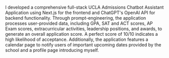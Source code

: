 I developed a comprehensive full-stack UCLA Admissions Chatbot Assistant Application using Next.js for the frontend and ChatGPT's OpenAI API for backend functionality. Through prompt-engineering, the application processes user-provided data, including GPA, SAT and ACT scores, AP Exam scores, extracurricular activities, leadership positions, and awards, to generate an overall application score. A perfect score of 10/10 indicates a high likelihood of acceptance. Additionally, the application features a calendar page to notify users of important upcoming dates provided by the school and a profile page introducing myself.
